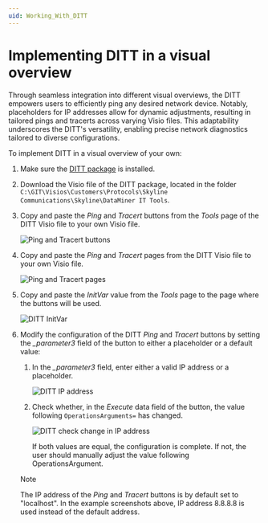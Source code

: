 ```yaml
---
uid: Working_With_DITT
---
```


# Implementing DITT in a visual overview

Through seamless integration into different visual overviews, the DITT empowers users to efficiently ping any desired network device. Notably, placeholders for IP addresses allow for dynamic adjustments, resulting in tailored pings and tracerts across varying Visio files. This adaptability underscores the DITT's versatility, enabling precise network diagnostics tailored to diverse configurations.

To implement DITT in a visual overview of your own:

1. Make sure the [DITT package](xref:Installing_DITT) is installed.

1. Download the Visio file of the DITT package, located in the folder `C:\GIT\Visios\Customers\Protocols\Skyline Communications\Skyline\DataMiner IT Tools`.

1. Copy and paste the *Ping* and *Tracert* buttons from the *Tools* page of the DITT Visio file to your own Visio file.

   ![Ping and Tracert buttons](~/user-guide/images/DITT_Buttons.png)

1. Copy and paste the *Ping* and *Tracert* pages from the DITT Visio file to your own Visio file.

   ![Ping and Tracert pages](~/user-guide/images/DITT_Pages.png)

1. Copy and paste the *InitVar* value from the *Tools* page to the page where the buttons will be used.

   ![DITT InitVar](~/user-guide/images/DITT_Init_Vars.png)

1. Modify the configuration of the DITT *Ping* and *Tracert* buttons by setting the *_parameter3* field of the button to either a placeholder or a default value:

   1. In the *_parameter3* field, enter either a valid IP address or a placeholder.

      ![DITT IP address](~/user-guide/images/DITT_IP_Address.png)

   1. Check whether, in the *Execute* data field of the button, the value following `OperationsArguments=` has changed.

      ![DITT check change in IP address](~/user-guide/images/DITT_IP_Address_Check.png)

      If both values are equal, the configuration is complete. If not, the user should manually adjust the value following OperationsArgument.

   > [!NOTE]
   > The IP address of the *Ping* and *Tracert* buttons is by default set to "localhost". In the example screenshots above, IP address 8.8.8.8 is used instead of the default address.
